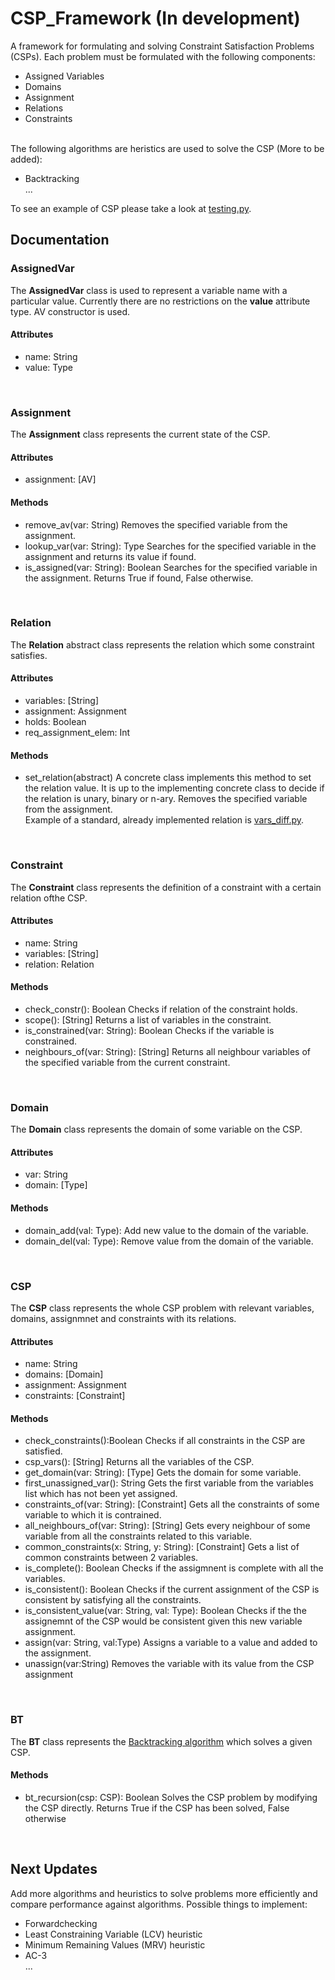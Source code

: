 # CSP_Framework (In development)
A framework for formulating and solving Constraint Satisfaction Problems (CSPs).
Each problem must be formulated with the following components:
<ul>
  <li>Assigned Variables</li>  
  <li>Domains</li>  
  <li>Assignment</li>  
  <li>Relations</li>
  <li>Constraints</li>  
</ul>
<br>
The following algorithms are heristics are used to solve the CSP (More to be added):
<ul>
  <li>Backtracking</li>
  ...
</ul>
To see an example of CSP please take a look at <a href="https://github.com/Gpatch/CSP_Framework/blob/master/testing.py">testing.py</a>.
<br>
<h2>Documentation</h2>
<h3>AssignedVar</h3>
The <b>AssignedVar</b> class is used to represent a variable name with a particular value. Currently there are
no restrictions on the <b>value</b> attribute type. AV constructor is used.
<br>
<h4>Attributes</h4>
<ul>
  <li>name: String</li>  
  <li>value: Type</li>  
</ul>
<br>
<h3>Assignment</h3>
The <b>Assignment</b> class represents the current state of the CSP.
<br>
<h4>Attributes</h4>
<ul>
  <li>assignment: [AV]</li>   
</ul>
<h4>Methods</h4>
<ul>
  <li>remove_av(var: String)
  Removes the specified variable from the assignment.</li>   
  <li>lookup_var(var: String): Type Searches for the specified variable in the assignment and returns its value if found.</li>
  <li>is_assigned(var: String): Boolean  Searches for the specified variable in the assignment. 
    Returns True if found, False otherwise.</li> 
</ul>
<br>
<h3>Relation</h3>
The <b>Relation</b> abstract class represents the relation which some constraint satisfies.
<br>
<h4>Attributes</h4>
<ul>
  <li>variables: [String]</li>   
  <li>assignment: Assignment</li> 
  <li>holds: Boolean</li>   
  <li>req_assignment_elem: Int</li>
</ul>
<h4>Methods</h4>
<ul>
  <li>set_relation(abstract) A concrete class implements this method to set the relation value. It is up to the implementing concrete class 
    to decide if the relation is unary, binary or n-ary.
  Removes the specified variable from the assignment.</li>
  Example of a standard, already implemented relation is <a href="https://github.com/Gpatch/CSP_Framework/blob/master/relations/vars_diff.py">vars_diff.py</a>.
</ul>
<br>
<h3>Constraint</h3>
The <b>Constraint</b> class represents the definition of a constraint with a certain relation ofthe CSP.
<br>
<h4>Attributes</h4>
<ul>
  <li>name: String</li>   
  <li>variables: [String]</li>  
  <li>relation: Relation</li>  
</ul>
<h4>Methods</h4>
<ul>
  <li>check_constr(): Boolean Checks if relation of the constraint holds.</li>
  <li>scope(): [String] Returns a list of variables in the constraint.</li>
  <li>is_constrained(var: String): Boolean Checks if the variable is constrained.</li>
  <li>neighbours_of(var: String): [String] Returns all neighbour variables of the specified variable from the current constraint.</li>
</ul>
<br>
<h3>Domain</h3>
The <b>Domain</b> class represents the domain of some variable on the CSP.
<br>
<h4>Attributes</h4>
<ul>
  <li>var: String</li>   
  <li>domain: [Type]</li>  
</ul>
<h4>Methods</h4>
<ul>
  <li>domain_add(val: Type): Add new value to the domain of the variable.</li>
  <li>domain_del(val: Type): Remove value from the domain of the variable.</li>
</ul>
<br>
<h3>CSP</h3>
The <b>CSP</b> class represents the whole CSP problem with relevant variables, domains, assignmnet and constraints with its relations.
<br>
<h4>Attributes</h4>
<ul>
  <li>name: String</li>   
  <li>domains: [Domain]</li>  
  <li>assignment: Assignment</li>
  <li>constraints: [Constraint]</li>  
</ul>
<h4>Methods</h4>
<ul>
  <li>check_constraints():Boolean Checks if all constraints in the CSP are satisfied.</li>
  <li>csp_vars(): [String] Returns all the variables of the CSP.</li>
  <li>get_domain(var: String): [Type] Gets the domain for some variable.</li>
  <li>first_unassigned_var(): String Gets the first variable from the variables list which has not been yet assigned.</li>
  <li>constraints_of(var: String): [Constraint] Gets all the constraints of some variable to which it is contrained.</li>
  <li>all_neighbours_of(var: String): [String] Gets every neighbour of some variable from all the constraints related to this variable.</li>
  <li>common_constraints(x: String, y: String): [Constraint] Gets a list of common constraints between 2 variables.</li>
  <li>is_complete(): Boolean Checks if the assigmnent is complete with all the variables.</li>
  <li>is_consistent(): Boolean Checks if the current assignment of the CSP is consistent by satisfying all the constraints.</li>
  <li>is_consistent_value(var: String, val: Type): Boolean Checks if the the assignemnt of the CSP would be consistent given this new variable assignment.</li>
  <li>assign(var: String, val:Type) Assigns a variable to a value and added to the assignment.</li>
  <li>unassign(var:String) Removes the variable with its value from the CSP assignment</li>
</ul>
<br>
<h3>BT</h3>
The <b>BT</b> class represents the <a href="https://github.com/Gpatch/CSP_Framework/blob/master/bt.py">Backtracking algorithm</a> which solves a given CSP.
<h4>Methods</h4>
<ul>
  <li>bt_recursion(csp: CSP): Boolean Solves the CSP problem by modifying the CSP directly. Returns True if the CSP has been solved, False otherwise</li>
</ul>
<br>
<h2>Next Updates</h2>
Add more algorithms and heuristics to solve problems more efficiently and compare performance against algorithms.
Possible things to implement:
<ul>
  <li>Forwardchecking</li>  
  <li>Least Constraining Variable (LCV) heuristic</li>
  <li>Minimum Remaining Values (MRV) heuristic</li>
  <li>AC-3</li>
  ...
</ul>
